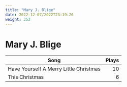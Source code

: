 ```yaml
---
title: "Mary J. Blige"
date: 2022-12-07/2022T23:19:26
weight: 353
---
```


# Mary J. Blige

 Song | Plays 
----- | -----:
Have Yourself A Merry Little Christmas | 10
This Christmas | 6

